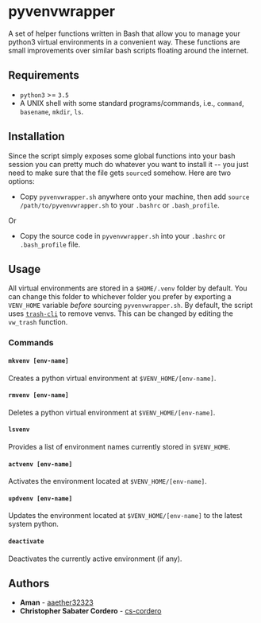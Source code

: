 # pyvenvwrapper

A set of helper functions written in Bash that allow you to manage your python3 virtual
environments in a convenient way.  These functions are small improvements over similar bash
scripts floating around the internet.

## Requirements

* `python3` >= `3.5`
* A UNIX shell with some standard programs/commands, i.e., `command`, `basename`, `mkdir`, `ls`.

## Installation

Since the script simply exposes some global functions into your bash session you can
pretty much do whatever you want to install it -- you just need to make sure that the file
gets `source`d somehow.  Here are two options:

* Copy `pyvenvwrapper.sh` anywhere onto your machine, then add `source
  /path/to/pyvenvwrapper.sh` to your `.bashrc` or `.bash_profile`.

Or

* Copy the source code in `pyvenvwrapper.sh` into your `.bashrc` or
  `.bash_profile` file.

## Usage

All virtual environments are stored in a `$HOME/.venv` folder by default.
You can change this folder to whichever folder you prefer by exporting a `VENV_HOME`
variable _before_ sourcing `pyvenvwrapper.sh`.
By default, the script uses [`trash-cli`](https://github.com/sindresorhus/trash-cli) to
remove venvs. This can be changed by editing the `vw_trash` function.

### Commands

#### `mkvenv [env-name]`
Creates a python virtual environment at `$VENV_HOME/[env-name]`.

#### `rmvenv [env-name]`
Deletes a python virtual environment at `$VENV_HOME/[env-name]`.

#### `lsvenv`
Provides a list of environment names currently stored in `$VENV_HOME`.

#### `actvenv [env-name]`
Activates the environment located at `$VENV_HOME/[env-name]`.

#### `updvenv [env-name]`
Updates the environment located at `$VENV_HOME/[env-name]` to the latest system python.

#### `deactivate`
Deactivates the currently active environment (if any).

## Authors

* **Aman** - [aaether32323](https://github.com/aaether32323)
* **Christopher Sabater Cordero** - [cs-cordero](https://github.com/cs-cordero)

